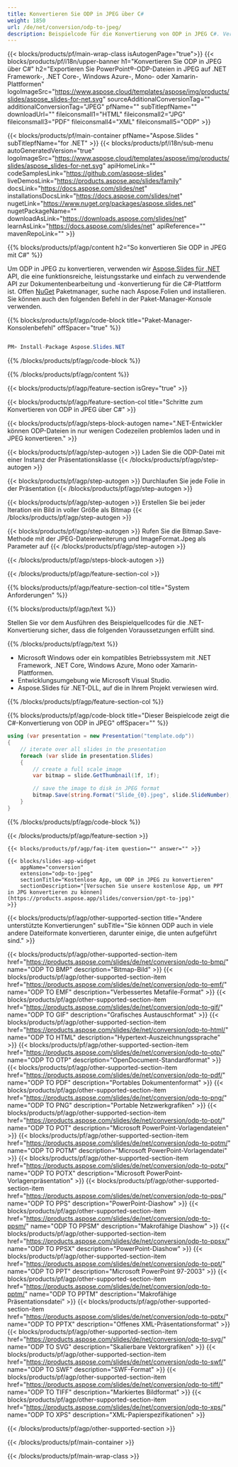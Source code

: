 ```yaml
---
title: Konvertieren Sie ODP in JPEG über C#
weight: 1850
url: /de/net/conversion/odp-to-jpeg/ 
description: Beispielcode für die Konvertierung von ODP in JPEG C#. Verwenden Sie den API-Beispielcode für die Batch-Konvertierung von ODP-Dateien in JPEG innerhalb von VB.NET, Asp.NET oder einer beliebigen .NET-basierten Anwendung.
---
```


{{< blocks/products/pf/main-wrap-class isAutogenPage="true">}}
{{< blocks/products/pf/i18n/upper-banner h1="Konvertieren Sie ODP in JPEG über C#" h2="Exportieren Sie PowerPoint®-ODP-Dateien in JPEG auf .NET Framework-, .NET Core-, Windows Azure-, Mono- oder Xamarin-Plattformen" logoImageSrc="https://www.aspose.cloud/templates/aspose/img/products/slides/aspose_slides-for-net.svg" sourceAdditionalConversionTag="" additionalConversionTag="JPEG" pfName="" subTitlepfName="" downloadUrl="" fileiconsmall1="HTML" fileiconsmall2="JPG" fileiconsmall3="PDF" fileiconsmall4="XML" fileiconsmall5="ODP" >}}

{{< blocks/products/pf/main-container pfName="Aspose.Slides " subTitlepfName="for .NET" >}}
{{< blocks/products/pf/i18n/sub-menu autoGeneratedVersion="true" logoImageSrc="https://www.aspose.cloud/templates/aspose/img/products/slides/aspose_slides-for-net.svg" apiHomeLink="" codeSamplesLink="https://github.com/aspose-slides" liveDemosLink="https://products.aspose.app/slides/family" docsLink="https://docs.aspose.com/slides/net" installationsDocsLink="https://docs.aspose.com/slides/net" nugetLink="https://www.nuget.org/packages/aspose.slides.net" nugetPackageName="" downloadAsLink="https://downloads.aspose.com/slides/net" learnAsLink="https://docs.aspose.com/slides/net" apiReference="" mavenRepoLink="" >}}

{{% blocks/products/pf/agp/content h2="So konvertieren Sie ODP in JPEG mit C#" %}}

 Um ODP in JPEG zu konvertieren, verwenden wir
 [Aspose.Slides für .NET](https://products.aspose.com/slides/de/net)
 API, die eine funktionsreiche, leistungsstarke und einfach zu verwendende API zur Dokumentenbearbeitung und -konvertierung für die C#-Plattform ist. Offen
 [NuGet](https://www.nuget.org/packages/aspose.slides.net)
 Paketmanager, suche nach
 Aspose.Folien
 und installieren. Sie können auch den folgenden Befehl in der Paket-Manager-Konsole verwenden.

{{% blocks/products/pf/agp/code-block title="Paket-Manager-Konsolenbefehl" offSpacer="true" %}}

```cs

PM> Install-Package Aspose.Slides.NET

```

{{% /blocks/products/pf/agp/code-block %}}

{{% /blocks/products/pf/agp/content %}}

{{< blocks/products/pf/agp/feature-section isGrey="true" >}}


{{< blocks/products/pf/agp/feature-section-col title="Schritte zum Konvertieren von ODP in JPEG über C#" >}}

{{< blocks/products/pf/agp/steps-block-autogen name=".NET-Entwickler können ODP-Dateien in nur wenigen Codezeilen problemlos laden und in JPEG konvertieren." >}}

{{< blocks/products/pf/agp/step-autogen >}}
Laden Sie die ODP-Datei mit einer Instanz der Präsentationsklasse
{{< /blocks/products/pf/agp/step-autogen >}}

{{< blocks/products/pf/agp/step-autogen >}}
Durchlaufen Sie jede Folie in der Präsentation
{{< /blocks/products/pf/agp/step-autogen >}}

{{< blocks/products/pf/agp/step-autogen >}}
Erstellen Sie bei jeder Iteration ein Bild in voller Größe als Bitmap
{{< /blocks/products/pf/agp/step-autogen >}}

{{< blocks/products/pf/agp/step-autogen >}}
Rufen Sie die Bitmap.Save-Methode mit der JPEG-Dateierweiterung und ImageFormat.Jpeg als Parameter auf
{{< /blocks/products/pf/agp/step-autogen >}}

{{< /blocks/products/pf/agp/steps-block-autogen >}}

{{< /blocks/products/pf/agp/feature-section-col >}}

{{% blocks/products/pf/agp/feature-section-col title="System Anforderungen" %}}

{{% blocks/products/pf/agp/text %}}

 Stellen Sie vor dem Ausführen des Beispielquellcodes für die .NET-Konvertierung sicher, dass die folgenden Voraussetzungen erfüllt sind.

{{% /blocks/products/pf/agp/text %}}

- Microsoft Windows oder ein kompatibles Betriebssystem mit .NET Framework, .NET Core, Windows Azure, Mono oder Xamarin-Plattformen.
- Entwicklungsumgebung wie Microsoft Visual Studio.
- Aspose.Slides für .NET-DLL, auf die in Ihrem Projekt verwiesen wird.

{{% /blocks/products/pf/agp/feature-section-col %}}

{{% blocks/products/pf/agp/code-block title="Dieser Beispielcode zeigt die C#-Konvertierung von ODP in JPEG" offSpacer="" %}}

```cs
using (var presentation = new Presentation("template.odp"))
{
    // iterate over all slides in the presentation
    foreach (var slide in presentation.Slides)
    {
        // create a full scale image
        var bitmap = slide.GetThumbnail(1f, 1f);

        // save the image to disk in JPEG format
        bitmap.Save(string.Format("Slide_{0}.jpeg", slide.SlideNumber), System.Drawing.Imaging.ImageFormat.Jpeg);
    }
} 

```

{{% /blocks/products/pf/agp/code-block %}}

{{< /blocks/products/pf/agp/feature-section >}}

    {{< blocks/products/pf/agp/faq-item question="" answer="" >}}
 

<!-- aboutfile Starts -->

<!-- aboutfile Ends -->

    {{< blocks/slides-app-widget 
        appName="conversion"
        extension="odp-to-jpeg"
        sectionTitle="Kostenlose App, um ODP in JPEG zu konvertieren" 
        sectionDescription="[Versuchen Sie unsere kostenlose App, um PPT in JPG konvertieren zu können](https://products.aspose.app/slides/conversion/ppt-to-jpg)" 
    >}}
    
{{< blocks/products/pf/agp/other-supported-section title="Andere unterstützte Konvertierungen" subTitle="Sie können ODP auch in viele andere Dateiformate konvertieren, darunter einige, die unten aufgeführt sind." >}}

{{< blocks/products/pf/agp/other-supported-section-item href="https://products.aspose.com/slides/de/net/conversion/odp-to-bmp/" name="ODP TO BMP" description="Bitmap-Bild" >}}
{{< blocks/products/pf/agp/other-supported-section-item href="https://products.aspose.com/slides/de/net/conversion/odp-to-emf/" name="ODP TO EMF" description="Verbessertes Metafile-Format" >}}
{{< blocks/products/pf/agp/other-supported-section-item href="https://products.aspose.com/slides/de/net/conversion/odp-to-gif/" name="ODP TO GIF" description="Grafisches Austauschformat" >}}
{{< blocks/products/pf/agp/other-supported-section-item href="https://products.aspose.com/slides/de/net/conversion/odp-to-html/" name="ODP TO HTML" description="Hypertext-Auszeichnungssprache" >}}
{{< blocks/products/pf/agp/other-supported-section-item href="https://products.aspose.com/slides/de/net/conversion/odp-to-otp/" name="ODP TO OTP" description="OpenDocument-Standardformat" >}}
{{< blocks/products/pf/agp/other-supported-section-item href="https://products.aspose.com/slides/de/net/conversion/odp-to-pdf/" name="ODP TO PDF" description="Portables Dokumentenformat" >}}
{{< blocks/products/pf/agp/other-supported-section-item href="https://products.aspose.com/slides/de/net/conversion/odp-to-png/" name="ODP TO PNG" description="Portable Netzwerkgrafiken" >}}
{{< blocks/products/pf/agp/other-supported-section-item href="https://products.aspose.com/slides/de/net/conversion/odp-to-pot/" name="ODP TO POT" description="Microsoft PowerPoint-Vorlagendateien" >}}
{{< blocks/products/pf/agp/other-supported-section-item href="https://products.aspose.com/slides/de/net/conversion/odp-to-potm/" name="ODP TO POTM" description="Microsoft PowerPoint-Vorlagendatei" >}}
{{< blocks/products/pf/agp/other-supported-section-item href="https://products.aspose.com/slides/de/net/conversion/odp-to-potx/" name="ODP TO POTX" description="Microsoft PowerPoint-Vorlagenpräsentation" >}}
{{< blocks/products/pf/agp/other-supported-section-item href="https://products.aspose.com/slides/de/net/conversion/odp-to-pps/" name="ODP TO PPS" description="PowerPoint-Diashow" >}}
{{< blocks/products/pf/agp/other-supported-section-item href="https://products.aspose.com/slides/de/net/conversion/odp-to-ppsm/" name="ODP TO PPSM" description="Makrofähige Diashow" >}}
{{< blocks/products/pf/agp/other-supported-section-item href="https://products.aspose.com/slides/de/net/conversion/odp-to-ppsx/" name="ODP TO PPSX" description="PowerPoint-Diashow" >}}
{{< blocks/products/pf/agp/other-supported-section-item href="https://products.aspose.com/slides/de/net/conversion/odp-to-ppt/" name="ODP TO PPT" description="Microsoft PowerPoint 97-2003" >}}
{{< blocks/products/pf/agp/other-supported-section-item href="https://products.aspose.com/slides/de/net/conversion/odp-to-pptm/" name="ODP TO PPTM" description="Makrofähige Präsentationsdatei" >}}
{{< blocks/products/pf/agp/other-supported-section-item href="https://products.aspose.com/slides/de/net/conversion/odp-to-pptx/" name="ODP TO PPTX" description="Offenes XML-Präsentationsformat" >}}
{{< blocks/products/pf/agp/other-supported-section-item href="https://products.aspose.com/slides/de/net/conversion/odp-to-svg/" name="ODP TO SVG" description="Skalierbare Vektorgrafiken" >}}
{{< blocks/products/pf/agp/other-supported-section-item href="https://products.aspose.com/slides/de/net/conversion/odp-to-swf/" name="ODP TO SWF" description="SWF-Format" >}}
{{< blocks/products/pf/agp/other-supported-section-item href="https://products.aspose.com/slides/de/net/conversion/odp-to-tiff/" name="ODP TO TIFF" description="Markiertes Bildformat" >}}
{{< blocks/products/pf/agp/other-supported-section-item href="https://products.aspose.com/slides/de/net/conversion/odp-to-xps/" name="ODP TO XPS" description="XML-Papierspezifikationen" >}}

{{< /blocks/products/pf/agp/other-supported-section >}}

{{< /blocks/products/pf/main-container >}}
    
{{< /blocks/products/pf/main-wrap-class >}}